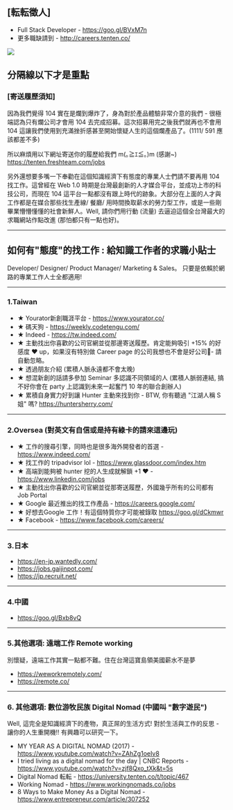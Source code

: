 ## [転転徵人] 
- Full Stack Developer - https://goo.gl/BVxM7n 
- 更多職缺請到 - http://careers.tenten.co/

![](https://i.imgur.com/yhMfEgA.gif)

分隔線以下才是重點 
----------------------------------------------------- 
### [寄送履歷須知] 
因為我們覺得 104 實在是爛到爆炸了，身為對於產品體驗非常介意的我們 - 很極端認為只有爛公司才會用 104 去完成招募。這次招募用完之後我們就再也不會用 104 這讓我們使用到充滿挫折感甚至開始懷疑人生的這個爛產品了。(1111/ 591 應該都差不多) 

所以麻煩用以下網址寄送你的履歷給我們 m(｡≧ｴ≦｡)m (感謝~) 
https://tenten.freshteam.com/jobs 

另外還想要多嘴一下奉勸在這個知識經濟下有態度的專業人士們請不要再用 104 找工作。這曾經在 Web 1.0 時期是台灣最創新的人才媒合平台，並成功上市的科技公司，而現在 104 這平台一點都沒有跟上時代的跡象。大部分在上面的人才與工作都是在媒合那些找生產線/ 餐廳/ 用時間換取薪水的勞力型工作，或是一些剛畢業懵懵懂懂的社會新鮮人。Well, 請你們用行動 (流量) 去逼迫這個全台灣最大的求職網站作點改進 (那怕都只有一點也好)。

----------------------------------------------------- 
## 如何有"態度"的找工作 : 給知識工作者的求職小貼士
Developer/ Designer/ Product Manager/ Marketing & Sales。 
只要是依賴於網路的專業工作人士全都適用! 

----------------------------------------------------- 
### 1.Taiwan 
- ★ Yourator新創職涯平台 - https://www.yourator.co/ 
- ★ 碼天狗 - https://weekly.codetengu.com/ 
- ★ Indeed - https://tw.indeed.com/ 
- ★ 主動找出你喜歡的公司官網並從那邊寄送履歷。肯定能夠吸引 +15% 的好感度 ♥ up，如果沒有特別做 Career page 的公司我想也不會是好公司- 請自動忽略。 
- ★ 透過朋友介紹 (累積人脈永遠都不會太晚) 
- ★ 想混新創的話請多參加 Seminar 多認識不同領域的人 (累積人脈弱連結, 搞不好你會在 party 上認識到未來一起奮鬥 10 年的聯合創辦人) 
- ★ 累積自身實力好到讓 Hunter 主動來找到你 - BTW, 你有聽過 "江湖人稱 S 姐" 嗎? https://huntersherry.com/ 

----------------------------------------------------- 
### 2.Oversea (對英文有自信或是持有綠卡的請來這邊玩) 
- ★ 工作的搜尋引擎，同時也是很多海外開發者的首選 - https://www.indeed.com/ 
- ★ 找工作的 tripadvisor lol - https://www.glassdoor.com/index.htm 
- ★ 高端到能夠被 hunter 挖的人生成就解鎖 +1 ♥ - https://www.linkedin.com/jobs 
- ★ 主動找出你喜歡的公司官網並從那寄送履歷，外國幾乎所有的公司都有 Job Portal
- ★ Google 最近推出的找工作產品 - https://careers.google.com/ 
- ★ 好想去Google 工作！有這個特質你才可能被錄取 https://goo.gl/dCkmwr 
- ★ Facebook - https://www.facebook.com/careers/ 

----------------------------------------------------- 
### 3.日本 
- https://en-jp.wantedly.com/ 
- https://jobs.gaijinpot.com/ 
- https://jp.recruit.net/ 

----------------------------------------------------- 
### 4.中國 
- https://goo.gl/Bxb8vQ 

----------------------------------------------------- 
### 5.其他選項: 遠端工作 Remote working 
別懷疑，遠端工作其實一點都不難。住在台灣這寶島領美國薪水不是夢

- https://weworkremotely.com/ 
- https://remote.co/ 

----------------------------------------------------- 
### 6. 其他選項: 數位游牧民族 Digital Nomad (中國叫 "數字遊民")
Well, 這完全是知識經濟下的產物，真正屌的生活方式! 對於生活與工作的反思 - 讓你的人生重開機!! 有興趣可以研究一下。

- MY YEAR AS A DIGITAL NOMAD (2017) - https://www.youtube.com/watch?v=ZAhZg1oeIv8 
- I tried living as a digital nomad for the day | CNBC Reports - https://www.youtube.com/watch?v=zjf8Qxo_tXk&t=5s 
- Digital Nomad 転転 - https://university.tenten.co/t/topic/467 
- Working Nomad - https://www.workingnomads.co/jobs
- 8 Ways to Make Money As a Digital Nomad - https://www.entrepreneur.com/article/307252
